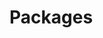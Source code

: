 # Packages



[](https://raw.githubusercontent.com/growerp/growerp/master/packages/admin/README.md ':include :type=md')

[](https://raw.githubusercontent.com/growerp/growerp/master/packages/hotel/README.md ':include :type=md')

[](https://raw.githubusercontent.com/growerp/growerp/master/packages/freelance/README.md ':include :type=md')

[](https://raw.githubusercontent.com/growerp/growerp/master/packages/ecommerce/README.md ':include :type=md')

[](https://raw.githubusercontent.com/growerp/growerp/master/packages/core/README.md ':include :type=md')

[](https://raw.githubusercontent.com/growerp/growerp/master/packages/utils/README.md ':include :type=md')
